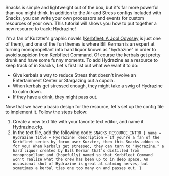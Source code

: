 Snacks is simple and lightweight out of the box, but it's far more powerful than you might think. In addition to the Air and Stress configs included with Snacks, you can write your own processors and events for custom resources of your own. This tutorial will shows you how to put together a new resource to track: Hydrazine!

I'm a fan of Kuzzter's graphic novels ([Kerbfleet: A Jool Odyssey](https://forum.kerbalspaceprogram.com/index.php?/topic/126293-kerbfleet-a-jool-odyssey-chapter-20-pg-23-shee-oot-indeed-or-is-it-shee-ot/) is just one of them), and one of the fun themes is where Bill Kerman is an expert at turning monopropellant into hard liquor known as "hydrazine" in order to avoid suspicion from Kerbfleet Command. Of course the kerbals get pretty drunk and have some funny moments. To add Hydrazine as a resource to keep track of in Snacks, Let's first list out what we want it to do:

* Give kerbals a way to reduce Stress that doesn't involve an Entertainment Center or Stargazing out a cupola.
* When kerbals get stressed enough, they might take a swig of Hydrazine to calm down.
* If they have a drink, they might pass out.

Now that we have a basic design for the resource, let's set up the config file to implement it. Follow the steps below:

1. Create a new text file with your favorite text editor, and name it Hydrazine.cfg.
2. In the text file, add the following code:
`SNACKS_RESOURCE_INTRO
{
	name = Hydrazine
	title = Hydrazine!
	description = If you're a fan of the Kerbfleet series by forum user Kuzzter, then this Snacks addon is for you! When kerbals get stressed, they can turn to "Hydrazine," a hard liquor created by Bill Kerman that's distilled from monopropellant and (hopefully) named so that Kerbfleet Command won't realize what the crew has been up to in deep space. An occasional shot of Hydrazine is great at calming nerves, but sometimes a kerbal ties one too many on and passes out.
}`